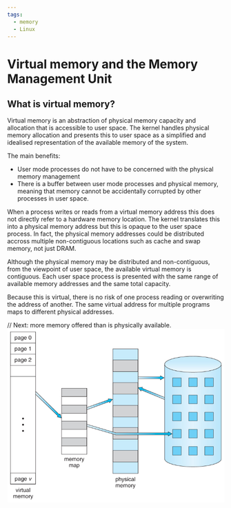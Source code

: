 ```yaml
---
tags:
  - memory
  - Linux
---
```


# Virtual memory and the Memory Management Unit

## What is virtual memory?

Virtual memory is an abstraction of physical memory capacity and allocation that
is accessible to user space. The kernel handles physical memory allocation and
presents this to user space as a simplified and idealised representation of the
available memory of the system.

The main benefits:

- User mode processes do not have to be concerned with the physical memory
  management
- There is a buffer between user mode processes and physical memory, meaning
  that memory cannot be accidentally corrupted by other processes in user space.

When a process writes or reads from a virtual memory address this does not
directly refer to a hardware memory location. The kernel translates this into a
physical memory address but this is opaque to the user space process. In fact,
the physical memory addresses could be distributed accross multiple
non-contiguous locations such as cache and swap memory, not just DRAM.

Although the physical memory may be distributed and non-contiguous, from the
viewpoint of user space, the available virtual memory is contiguous. Each user
space process is presented with the same range of available memory addresses and
the same total capacity.

Because this is virtual, there is no risk of one process reading or overwriting
the address of another. The same virtual address for multiple programs maps to
different physical addresses.

// Next: more memory offered than is physically available.
![](/img/virtual-memory-diagram.jpg)
